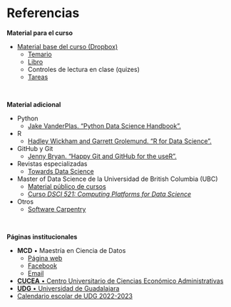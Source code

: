 # Referencias
__Material para el curso__
- [Material base del curso (Dropbox)](https://www.dropbox.com/sh/k6klb0b4d6ab1ub/AAA4xuIyks58mnu3F4-BGedZa?dl=0)
    - [Temario](https://www.dropbox.com/scl/fi/cag5czpghcbjgnk5pnufp/Temario-2022-s1-Desarrollo-de-proyectos-II.docx?dl=0&rlkey=6gcp3g6qqglykti3xrqo3jit3)
    - [Libro](https://www.dropbox.com/sh/8f30655iex1mo43/AAB7HXnhRJAixlzLRRu1h2b1a?dl=0)
    - Controles de lectura en clase (quizes)
    - [Tareas](https://www.dropbox.com/sh/cofu62ce1s1yy5j/AACx6qAOIwFnGJzVXD1kpsrwa?dl=0)

<br>

__Material adicional__
- Python
    - [Jake VanderPlas. “Python Data Science Handbook”.](https://jakevdp.github.io/PythonDataScienceHandbook/) 
- R
    - [Hadley Wickham and Garrett Grolemund. “R for Data Science”.](https://r4ds.had.co.nz)
- GitHub y Git
    - [Jenny Bryan. “Happy Git and GitHub for the useR”.](https://happygitwithr.com)
- Revistas especializadas
    - [Towards Data Science](https://towardsdatascience.com)
- Master of Data Science de la Universidad de British Columbia (UBC)
    - [Material público de cursos](https://github.com/UBC-MDS/public)
    - [Curso _DSCI 521: Computing Platforms for Data Science_](https://github.com/UBC-MDS/DSCI_521_platforms-dsci)
- Otros
    - [Software Carpentry](https://software-carpentry.org)

<br>

__Páginas institucionales__
- **MCD** • Maestría en Ciencia de Datos
    - [Página web](http://mcd.cucea.udg.mx)
    - [Facebook](https://www.facebook.com/mcd.cucea/)
    - [Email](mailto:mcd@cucea.udg.mx)
- [**CUCEA** • Centro Universitario de Ciencias Económico Administrativas](http://www.cucea.udg.mx)
- [**UDG** • Universidad de Guadalajara](http://www.udg.mx)
- [Calendario escolar de UDG 2022-2023](http://escolar.udg.mx/calendario-escolar/calendario-escolar-para-centros-universitarios-2022-2023)